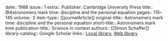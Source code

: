 date:: 1988
issue:: 1
extra:: Publisher: Cambridge University Press
title:: @Astronomers mark time: discipline and the personal equation
pages:: 115–145
volume:: 2
item-type:: [[journalArticle]]
original-title:: Astronomers mark time: discipline and the personal equation
short-title:: Astronomers mark time
publication-title:: Science in context
authors:: [[Simon Schaffer]]
library-catalog:: Google Scholar
links:: [Local library](zotero://select/library/items/BUL2QGDN), [Web library](https://www.zotero.org/users/6520516/items/BUL2QGDN)
